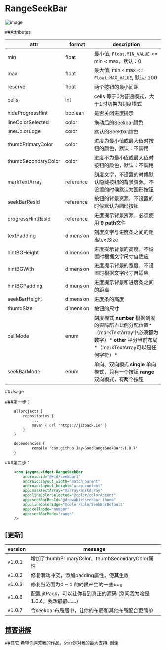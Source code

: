 
# RangeSeekBar 

![image](https://github.com/Jay-Goo/RangeSeekBar/blob/master/Gif/2017-02-08%2019_27_55.gif)

##Attributes

attr | format | description
-------- | ---|---
min|float|最小值, `Float.MIN_VALUE` <= min < max，默认：0
max|float|最大值, min < max <= `Float.MAX_VALUE`, 默认: 100
reserve|float|两个按钮的最小间距
cells|int|cells 等于0为普通模式，大于1时切换为刻度模式
hideProgressHint|boolean|是否关闭进度提示
lineColorSelected|color|拖动后的Seekbar颜色
lineColorEdge|color|默认的Seekbar颜色
thumbPrimaryColor|color|进度为最小值或最大值时按钮的颜色，默认：不调用
thumbSecondaryColor|color|进度不为最小值或最大值时按钮的颜色，默认：不调用
markTextArray|reference|刻度文字，不设置的时候默认隐藏按钮的背景资源，不设置的时候默认为圆形按钮
seekBarResId|reference|按钮的背景资源，不设置的时候默认为圆形按钮
progressHintResId|reference|进度提示背景资源，必须使用 **9 path**文件
textPadding|dimension|刻度文字与进度条之间的距离textSize|dimension|刻度文字和进度提示文字的大小
hintBGHeight|dimension|进度提示背景的高度，不设置时根据文字尺寸自适应
hintBGWith|dimension|进度提示背景的宽度，不设置时根据文字尺寸自适应
hintBGPadding|dimension|进度提示背景和进度条之间的距离
seekBarHeight|dimension|进度条的高度
thumbSize|dimension|按钮的尺寸
cellMode|enum|刻度模式 **number** 根据刻度的实际所占比例分配位置*（markTextArray中必须都为数字）* **other** 平分当前布局*（markTextArray可以是任何字符）*
seekBarMode| enum |单向、双向模式 **single** 单向模式，只有一个按钮 **range** 双向模式，有两个按钮

##Usage

###第一步：

```xml
    allprojects {
		repositories {
			...
			maven { url 'https://jitpack.io' }
		}
	}

	dependencies {
	        compile 'com.github.Jay-Goo:RangeSeekBar:v1.0.7'
	}

```


###第二步：

```xml
    <com.jaygoo.widget.RangeSeekBar
        android:id="@+id/seekbar1"
        android:layout_width="match_parent"
        android:layout_height="wrap_content"
        app:markTextArray="@array/markArray"
        app:lineColorSelected="@color/colorAccent"
        app:seekBarResId="@drawable/seekbar_thumb"
        app:lineColorEdge="@color/colorSeekBarDefault"
        app:cellMode="number"
        app:seekBarMode="range"
    />
```

## [更新]
version | message
-------- | ---
v1.0.1 | 增加了thumbPrimaryColor、thumbSecondaryColor属性
v1.0.2 | 修复滑动冲突，添加padding属性，使其生效
v1.0.3 | 修复当范围为0 ~ 1 的时候产生的一些bug
v1.0.6 | 配置 jitPack，可以让你看到真正的源码 (别问我为啥是1.0.6，我想静静……)
v1.0.7 | 令seekbar布局居中，让你的布局和其他布局配合更简单

## [博客讲解](http://blog.csdn.net/google_acmer/article/details/54971421)

##其它
希望你喜欢我的作品。`Star`是对我的最大支持. 谢谢




